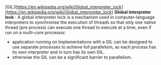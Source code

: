 [GIL](https://en.wikipedia.org/wiki/Global_interpreter_lock](https://en.wikipedia.org/wiki/Global_interpreter_lock)
**Global interpreter lock** : A global interpreter lock is a mechanism used in computer-language interpreters to synchronise the execution of threads so that only one native thread (pre process) can execute one thread to execute at a time, even if run on a multi-core processor.
- application running on implementations with a GIL can be designed to use separate processes to achieve full parallelism, as each process has its own interpreter and in turn has its own GIL.
- otherwise the GIL can be a significant barrier to parallelism.